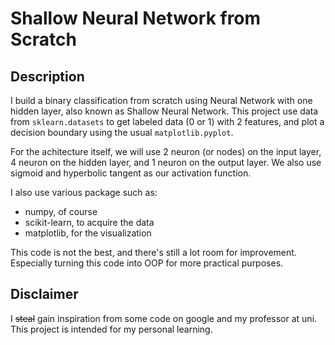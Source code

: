 # Shallow Neural Network from Scratch

## Description

I build a binary classification from scratch using Neural Network with one hidden layer, also known as Shallow Neural Network.
This project use data from `sklearn.datasets` to get labeled data (0 or 1) with 2 features, and plot a decision boundary using the usual `matplotlib.pyplot`.

For the achitecture itself, we will use 2 neuron (or nodes) on the input layer, 4 neuron on the hidden layer, and 1 neuron on the output layer. We also use sigmoid and hyperbolic tangent
as our activation function.

I also use various package such as:

- numpy, of course
- scikit-learn, to acquire the data
- matplotlib, for the visualization

This code is not the best, and there's still a lot room for improvement. Especially turning this code into OOP for more practical purposes.

## Disclaimer
I ~~steal~~ gain inspiration from some code on google and my professor at uni. This project is intended for my personal learning.

